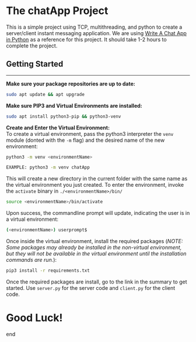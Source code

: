 # The chatApp Project
This is a simple project using TCP, multithreading, and python to create a server/client instant messaging application. We are using  [Write A Chat App in Python](https://medium.com/swlh/lets-write-a-chat-app-in-python-f6783a9ac1701) as a reference for this project. It should take 1-2 hours to complete the project.

## Getting Started
******************
**Make sure your package repositories are up to date:**
```bash
sudo apt update && apt upgrade
```
**Make sure PIP3 and Virtual Environments are installed:**
```bash
sudo apt install python3-pip && python3-venv
```
**Create and Enter the Virtual Environment:** <br>
To create a virtual environment, pass the python3 interpreter the <code>venv</code> module (donted with the <code>-m</code> flag) and the desired name of the new environment:
```bash
python3 -m venv <environmentName>

EXAMPLE: python3 -m venv chatApp
```
This will create a new directory in the current folder with the same name as the virtual environment you just created. To enter the environment, invoke the <code>activate</code> binary in <code>./\<environmentName\>/bin/</code>
```bash
source <environmentName>/bin/activate
```
Upon success, the commandline prompt will update, indicating the user is in a virtual environment:
```bash
(<environmentName>) userprompt$
```
Once inside the virtual environment, install the required packages (*NOTE: Some packages may already be installed in the non-virtual environment, but they will not be available in the virtual environment until the installation commands are run.*):
```bash
pip3 install -r requirements.txt
```
Once the required packages are install, go to the link in the summary to get started. Use <code>server.py</code> for the server code and <code>client.py</code> for the client code.

# Good Luck!
end